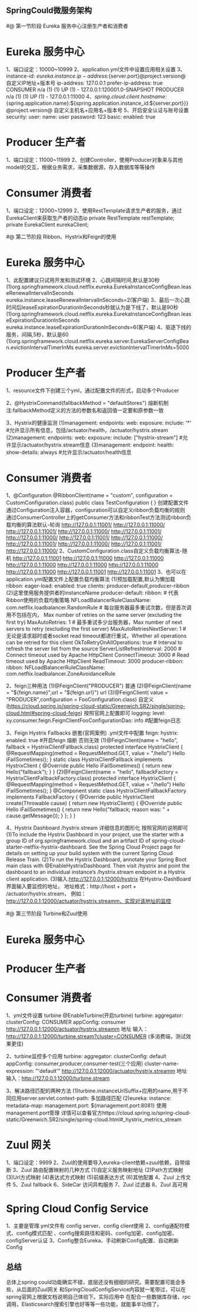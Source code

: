 ## SpringCould微服务架构

#@ 第一节阶段 Eureka 服务中心注册生产者和消费者
# Eureka 服务中心
1、端口设定：10000~10999
2、application.yml文件中设置应用相关设置
3、instance-id: ${eureka.instance.ip-address}:${server.port}@project.version@ 自定义IP地址+版本号
   ip-address: 127.0.0.1
   prefer-ip-address: true
   CONSUMER	n/a (1)	(1)	UP (1) - 127.0.0.1:120001.0-SNAPSHOT
   PRODUCER	n/a (1)	(1)	UP (1) - 127.0.0.1:11000
4、${spring.cloud.client.hostname}:${spring.application.name}:${spring.application.instance_id:${server.port}}}@project.version@ 
   自定义主机名+应用名+版本号
5、开启安全认证与账号设置
    security:
      user:
        name: user
        password: 123
    basic:
      enabled: true
# Producer 生产者
1、端口设定：11000~11999
2、创建Controller，使用Producer对象来与其他model的交互，根据业务需求，采集数据源，存入数据库等等操作
# Consumer 消费者
1、端口设定：12000~12999
2、使用RestTemplate请求生产者的服务，通过EurekaClient来获取生产者的动态ip
      private RestTemplate restTemplate;
      private EurekaClient eurekaClient;
      
#@ 第二节阶段 Ribbon、Hystrix和Feign的使用
# Eureka 服务中心
1、此配置建议只试用开发和测试环境
2、心跳间隔时间,默认是30秒
   (1)org.springframework.cloud.netflix.eureka.EurekaInstanceConfigBean.leaseRenewalIntervalInSeconds
       eureka.instance.leaseRenewalIntervalInSeconds=2(客户端)
3、最后一次心跳时间后leaseExpirationDurationInSeconds秒就认为是下线了，默认是90秒
   (1)org.springframework.cloud.netflix.eureka.EurekaInstanceConfigBean.leaseExpirationDurationInSeconds
        eureka.instance.leaseExpirationDurationInSeconds=6(客户端)
4、驱逐下线的服务，间隔,5秒，默认是60
   (1)org.springframework.cloud.netflix.eureka.server.EurekaServerConfigBean.evictionIntervalTimerInMs
        eureka.server.evictionIntervalTimerInMs=5000
# Producer 生产者
1、resource文件下创建三个yml，通过配置文件的形式，启动多个Producer

2、@HystrixCommand(fallbackMethod = "defaultStores") 熔断机制
注:fallbackMethod定义的方法的参数名和返回值一定要和原参数一致

3、Hystrix的健康监测
  (1)management:
     endpoints:
       web:
         exposure:
           include: '*'   #允许显示所有信息，包括/actuator/health，/actuator/hystrix.stream
  (2)management:
        endpoints:
          web:
            exposure:
              include: ["hystrix-stream"]   #允许显示/actuator/hystrix.stream信息
  (3)management:
       endpoint:
           health:    
             show-details: always   #允许显示/actuator/health信息
# Consumer 消费者
1、@Configuration
   @RibbonClient(name = "custom", configuration = CustomConfiguration.class)
   public class TestConfiguration {
   }
创建配置文件通过Configuration注入容器，configuration可以自定义ribbon负载均衡的规则
通过ConsumerController上的getConsumer方法和ribbonTest方法测试ribbon负载均衡的算法默认-轮询
http://127.0.0.1:11001/
http://127.0.0.1:11000/
http://127.0.0.1:11001/
http://127.0.0.1:11000/
http://127.0.0.1:11001/
http://127.0.0.1:11000/
http://127.0.0.1:11001/
http://127.0.0.1:11000/
http://127.0.0.1:11001/
http://127.0.0.1:11000/
http://127.0.0.1:11001/
http://127.0.0.1:11000/
2、CustomConfiguration.class自定义负载均衡算法-随机
http://127.0.0.1:11001
http://127.0.0.1:11000
http://127.0.0.1:11000
http://127.0.0.1:11000
http://127.0.0.1:11000
http://127.0.0.1:11000
http://127.0.0.1:11000
http://127.0.0.1:11001
http://127.0.0.1:11001
3、也可以在application.yml配置文件上配置负载均衡算法
 (1)预加载配置,默认为懒加载
ribbon:
  eager-load:
    enabled: true
    clients: producer-default,producer-ribbon
 (2)这里使用服务提供者的instanceName
producer-default:
  ribbon:
    # 代表Ribbon使用的负载均衡策略
    NFLoadBalancerRuleClassName: com.netflix.loadbalancer.RandomRule
    # 每台服务器最多重试次数，但是首次调用不包括在内， Max number of retries on the same server (excluding the first try)
    MaxAutoRetries: 1
    # 最多重试多少台服务器，Max number of next servers to retry (excluding the first server)
    MaxAutoRetriesNextServer: 1
    # 无论是请求超时或者socket read timeout都进行重试，Whether all operations can be retried for this client
    OkToRetryOnAllOperations: true
    # Interval to refresh the server list from the source
    ServerListRefreshInterval: 2000
    # Connect timeout used by Apache HttpClient
    ConnectTimeout: 3000
    # Read timeout used by Apache HttpClient
    ReadTimeout: 3000
producer-ribbon:
  ribbon:
    NFLoadBalancerRuleClassName: com.netflix.loadbalancer.ZoneAvoidanceRule

2、feign三种用法
   (1)@FeignClient("PRODUCER") 
    普通
   (2)@FeignClient(name = "${feign.name}",url = "${feign.url}")
    url
   (3)@FeignClient( value = "PRODUCER",configuration = FooConfiguration.class)
    自定义(https://cloud.spring.io/spring-cloud-static/Greenwich.SR2/single/spring-cloud.html#spring-cloud-feign)
    按照官网上配置即可
logging:
  level:
   xy.consumer.feign.FeignClientFooConfigurationDao: info #配置feign日志
   
3、Feign Hystrix Fallbacks 嵌套(官网案例)
.yml文件中配置
  feign:
    hystrix:
       enabled: true #开启feign 熔断 否则无效
(1)@FeignClient(name = "hello", fallback = HystrixClientFallback.class)
   protected interface HystrixClient {
       @RequestMapping(method = RequestMethod.GET, value = "/hello")
       Hello iFailSometimes();
   }
   static class HystrixClientFallback implements HystrixClient {
       @Override
       public Hello iFailSometimes() {
           return new Hello("fallback");
       }
   }
(2)@FeignClient(name = "hello", fallbackFactory = HystrixClientFallbackFactory.class)
   protected interface HystrixClient {
   	@RequestMapping(method = RequestMethod.GET, value = "/hello")
   	Hello iFailSometimes();
   }
   @Component
   static class HystrixClientFallbackFactory implements FallbackFactory<HystrixClient> {
   	@Override
   	public HystrixClient create(Throwable cause) {
   		return new HystrixClient() {
   			@Override
   			public Hello iFailSometimes() {
   				return new Hello("fallback; reason was: " + cause.getMessage());
   			}
   		};
   	}
   }
   
4、Hystrix Dashboard /hystrix.stream 详细信息的图形化
   按照官网的说明即可
  (1)To include the Hystrix Dashboard in your project, use the starter with a group ID of org.springframework.cloud and an 
  artifact ID of spring-cloud-starter-netflix-hystrix-dashboard. 
  See the Spring Cloud Project page for details on setting up your build system with the current Spring Cloud Release Train.
  (2)To run the Hystrix Dashboard, annotate your Spring Boot main class with @EnableHystrixDashboard. 
  Then visit /hystrix and point the dashboard to an individual instance’s /hystrix.stream endpoint in a Hystrix client application.
  (3)输入:http://127.0.0.1:12000/hystrix
     在Hystrix-DashBoard界面输入要监控的地址，
     地址格式：http://host + port + /actuator/hystrix.stream，
     例如：http://127.0.0.1:12000/actuator/hystrix.streamm，实现对该地址的监控
     

#@ 第三节阶段 Turbine和Zuul使用
# Eureka 服务中心

# Producer 生产者

# Consumer 消费者
 1、yml文件设置 turbine @EnableTurbine(开启turbine) 
   turbine:
     aggregator:
       clusterConfig: CONSUMER
     appConfig: consumer
 http://127.0.0.1:12000/actuator/hystrix.streamm 地址
 输入：http://127.0.0.1:12000/turbine.stream?cluster=CONSUMER (多消费端，测试效果更佳)
 
 2、turbine监控多个应用
   turbine:
     aggregator:
       clusterConfig: default
     appConfig: consumer,producer,consumer-test(三个应用) 
     cluster-name-expression: "'default'"
  http://127.0.0.1:12000/actuator/hystrix.streamm 地址
  输入：http://127.0.0.1:12000/turbine.stream
 
 3、解决路径匹配的两种方法
  (1)turbine.instanceUrlSuffix+应用的name,用于不同应用server.servlet.context-path: 多加路径匹配
  (2)eureka:
       instance:
         metadata-map:
           management.port: ${management.port:8081}
   使用management.port管理
   详情可以查看官方https://cloud.spring.io/spring-cloud-static/Greenwich.SR2/single/spring-cloud.html#_hystrix_metrics_stream
   
# Zuul 网关
1、端口设定：9999
2、Zuul的使用要导入eureka-client依赖+zuul依赖，自带熔断
3、Zuul 路由配置映射的几种方式
    (1)自定义服务映射地址 
    (2)Path方式映射
    (3)Url方式映射
    (4)表达式方式映射
    (5)前缀表达方式
    (6)其他配置
4、Zuul 上传文件
5、Zuul fallback
6、SideCar 访问异构服务
7、Zuul 过滤器
8、Zuul 高可用
# Spring Cloud Config Service
1、主要是管理.yml文件有 config server、config client使用
2、config通配符模式、config模式匹配 、config搜索路径和密码、config加密、config加密、configServer认证
3、Config整合Eureka、手动刷新Config配置、自动刷新Config

## 总结
总体上spring could功能确实不错，底层还没有细细的研究。需要配置可能会多些，从后面的Zuul网关
和SpringCloudConfigService内容就一笔带过，可以在spring官网上根据文档说明自己体验下。实际应用中
在配合一些数据库存储，rpc调用，Elasticsearch搜索引擎也好等等一些功能，就能事半功倍了。

